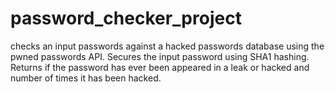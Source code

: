 # password_checker_project

checks an input passwords against a hacked passwords database using the pwned passwords API. Secures the input password using SHA1 hashing. Returns if the password has ever been appeared in a leak or hacked and number of times it has been hacked. 
